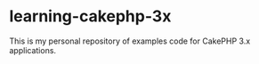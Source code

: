 # learning-cakephp-3x
This is my personal repository of examples code for CakePHP 3.x applications.
